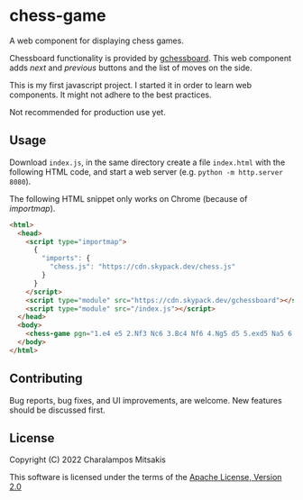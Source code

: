 # chess-game

A web component for displaying chess games.

Chessboard functionality is provided by [gchessboard](https://github.com/mganjoo/gchessboard).
This web component adds *next* and *previous* buttons and the list of moves on the side.

This is my first javascript project.
I started it in order to learn web components.
It might not adhere to the best practices.

Not recommended for production use yet.

## Usage

Download `index.js`, in the same directory create a file `index.html` with the following HTML code, and start a web server (e.g. `python -m http.server 8080`).

The following HTML snippet only works on Chrome (because of *importmap*).

```html
<html>
  <head>
    <script type="importmap">
      {
        "imports": {
          "chess.js": "https://cdn.skypack.dev/chess.js"
        }
      }
    </script>
    <script type="module" src="https://cdn.skypack.dev/gchessboard"></script>
    <script type="module" src="/index.js"></script>
  </head>
  <body>
    <chess-game pgn="1.e4 e5 2.Nf3 Nc6 3.Bc4 Nf6 4.Ng5 d5 5.exd5 Na5 6.Bb5+ c6 7.dxc6 bxc6 8.Qf3 Rb8"></chess-game>
  </body>
</html>
```

## Contributing

Bug reports, bug fixes, and UI improvements, are welcome.
New features should be discussed first.

## License

Copyright (C) 2022 Charalampos Mitsakis

This software is licensed under the terms of the [Apache License, Version 2.0](LICENSE)
